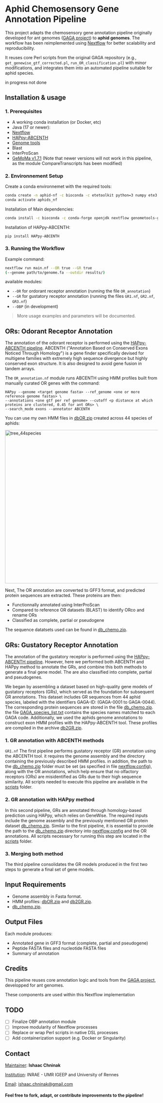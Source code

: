 # Aphid Chemosensory Gene Annotation Pipeline

This project adapts the chemosensory gene annotation pipeline originally developed for ant genomes ([GAGA project](https://github.com/schraderL/GAGA)) to **aphid genomes**. The workflow has been reimplemented using [Nextflow](https://www.nextflow.io/) for better scalability and reproducibility.

It reuses core Perl scripts from the original GAGA repository (e.g., `get_genewise_gtf_corrected.pl`, `run_OR_classification.pl`) with minor modifications, and integrates them into an automated pipeline suitable for aphid species.

in progress not done 

## Installation & usage 

### 1. Prerequisites
  - A working conda installation (or Docker, etc)
  - Java (17 or newer):
  - [Nextflow](https://www.nextflow.io/docs/latest/install.html)
  - [HAPpy-ABCENTH](https://github.com/biorover/HAPpy-ABCENTH)
  - [Genome tools](https://genometools.org/)
  - Blast
  - InterProScan
  - [GeMoMa v1.7.1](https://www.jstacs.de/index.php/GeMoMa) (Note that newer versions will not work in this pipeline, as the module CompareTranscripts has been modified)

### 2. Environnement Setup
Create a conda environnemet with the required tools:
```bash
conda create -n aphid-nf -c bioconda -c etetoolkit python=3 numpy ete3 wise2 mafft=7 hmmer=3 intervaltree pandas perl
conda activate aphids_nf
```

Installation of Main dependencies:
```bash
conda install -c bioconda -c conda-forge openjdk nextflow genometools-genometools blast interproscan gemoma=1.7.1
```

Installation of HAPpy-ABCENTH:
```bash
pip install HAPpy-ABCENTH
```

### 3. Running the Workflow
Example command:
```bash
nextflow run main.nf --OR true --GR true
(--genome path/to/genome.fa --outdir results/)
```
available modules:
 - `--OR` for ordorant receptor annotation (running the file `OR_annotation`)
 - `--GR` for gustatory receptor annotation (running the files `GR1.nf`, `GR2.nf`, `GR3.nf`)
 - `--OBP` (in development)
> More usage examples and parameters will be documented.

## ORs: Odorant Receptor Annotation
The annotation of the odorant receptor is performed using the [HAPpy-ABCENTH pipeline](https://github.com/biorover/HAPpy-ABCENTH). ABCENTH ("Annotation Based on Conserved Exons Noticed Through Homology") is a gene finder specifically devised for multigene families with extremely high sequence divergence but highly conserved exon structure. It is also designed to avoid gene fusion in tandem arrays.

The `OR_annotation.nf` module runs ABCENTH using HMM profiles built from manually curated OR genes with the command:
```
HAPpy --genome <target genome fasta> --ref_genome <one or more reference genome fastas> \
--annotations <one gtf per ref genome> --cutoff <p distance at which proteins are clustered, 0.45 for ant ORs> \
--search_mode exons --annotator ABCENTH
```
You can use my own HMM files in [dbOR.zip](https://github.com/ichninak/Aphid_Chemosensory_Gene_Annotation_Pipeline/blob/main/dbOR.zip) created across 44 species of aphids:

<img width="689" height="506" alt="tree_44species" src="https://github.com/user-attachments/assets/8c256946-bbc3-491e-a4db-2f07cdeb2ca7" />

Next, The OR annotation are converted to GFF3 format, and predicted protein sequences are extracted. These proteins are then:
 - Functionnally annotated using InterProScan
 - Compared to reference OR datasets (BLAST) to identify ORco and rename ORs
 - Classified as complete, partial or pseudogene

The sequence datatsets used can be found in [db_chemo.zip](https://github.com/ichninak/Aphid_Chemosensory_Gene_Annotation_Pipeline/blob/main/db_chemo.zip).

## GRs: Gustatory Receptor Annotation

The annotation of the gustatory receptor is performed using the [HAPpy-ABCENTH pipeline](https://github.com/biorover/HAPpy-ABCENTH). However, here we performed both ABCENTH and HAPpy method to annotate the GRs, and combine this both methods to generate a final gene model. The are also classified into complete, partial and pseudogenes.

We began by assembling a dataset based on high-quality gene models of gustatory receptors (GRs), which served as the foundation for subsequent GR annotations. This dataset includes GR sequences from 44 aphid species, labeled with the identifiers GAGA-ID: (GAGA-0001 to GAGA-0044). The corresponding protein sequences are stored in the file [db_chemo.zip](https://github.com/ichninak/Aphid_Chemosensory_Gene_Annotation_Pipeline/blob/main/db_chemo.zip). the file [GAGA_species_list.txt](https://github.com/ichninak/Aphid_Chemosensory_Gene_Annotation_Pipeline/blob/main/GAGA_species_list.txt) contains the species names matched to each GAGA code. Additionally, we used the aphids genome annotations to construct exon HMM profiles with the HAPpy-ABCENTH tool. These profiles are compiled in the archive [db2GR.zip](https://github.com/ichninak/Aphid_Chemosensory_Gene_Annotation_Pipeline/blob/main/db2GR.zip).

### 1. GR annotation with ABCENTH methods
`GR1.nf` The first pipeline performs gustatory receptor (GR) annotation using the ABCENTH tool. it requires the genome assembly and the directory containing the previously described HMM profiles. in addition, the path to the [db_chemo.zip](https://github.com/ichninak/Aphid_Chemosensory_Gene_Annotation_Pipeline/blob/main/db_chemo.zip) folder must be set (as specified in file [nextflow.config](https://github.com/ichninak/Aphid_Chemosensory_Gene_Annotation_Pipeline/blob/main/nextflow.config)), along with the OR annotations, which help ensure that no olfactory receptors (ORs) are misidentified as GRs due to their high sequence similarity. All scripts needed to execute this pipeline are available in the [scripts](https://github.com/ichninak/Aphid_Chemosensory_Gene_Annotation_Pipeline/tree/main/script) folder.

### 2. GR annotation with HAPpy method
In this second pipeline, GRs are annotated through homology-based prediction using HAPpy, which relies on GeneWise. The required inputs include the genome assembly and the previously mentioned GR protein dataset [db_chemo.zip](https://github.com/ichninak/Aphid_Chemosensory_Gene_Annotation_Pipeline/blob/main/db_chemo.zip). Similar to the first pipeline, it is essential to provide the path to the [db_chemo.zip](https://github.com/ichninak/Aphid_Chemosensory_Gene_Annotation_Pipeline/blob/main/db_chemo.zip) directory into [nextflow.config](https://github.com/ichninak/Aphid_Chemosensory_Gene_Annotation_Pipeline/blob/main/nextflow.config) and the OR annotations. All scripts necessary for running this step are located in the [scripts](https://github.com/ichninak/Aphid_Chemosensory_Gene_Annotation_Pipeline/tree/main/script) folder.

### 3. Merging both method
The third pipeline consolidates the GR models produced in the first two steps to generate a final set of gene models.

## Input Requirements 
- Genome assembly in Fasta format.
- HMM profiles: [dbOR.zip](https://github.com/ichninak/Aphid_Chemosensory_Gene_Annotation_Pipeline/blob/main/dbOR.zip) and [db2GR.zip](https://github.com/ichninak/Aphid_Chemosensory_Gene_Annotation_Pipeline/blob/main/db2GR.zip).
- [db_chemo.zip](https://github.com/ichninak/Aphid_Chemosensory_Gene_Annotation_Pipeline/blob/main/db_chemo.zip).

## Output Files
Each module produces:
 - Annotated gene in GFF3 format (complete, partial and pseudogene)
 - Peptide FASTA files and nucleotide FASTA files
 - Summary of annotation


## Credits
This pipeline reuses core annotation logic and tools from the [GAGA project](https://github.com/schraderL/GAGA/tree/main), developped for ant genomes.

These components are used within this Nextflow implementation  

## TODO 
- [ ]  Finalize OBP annotation module
- [ ]  Improve modularity of Nextflow processes
- [ ]  Replace or wrap Perl scripts in native DSL processes
- [ ]  Add containerization support (e.g. Docker or Singularity)

## Contact
<ins> Maintainer</ins>: **Ishaac Chninak**

<ins> Institution</ins>: INRAE - UMR IGEEP and University of Rennes

<ins> Email</ins>: ishaac.chninak@gmail.com



#### Feel free to fork, adapt, or contribute improvements to the pipeline!
